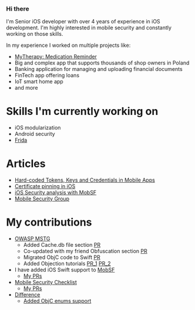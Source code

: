 
### Hi there

I'm Senior iOS developer with over 4 years of experience in iOS development.
I'm highly interested in mobile security and constantly working on those skills.

In my experience I worked on multiple projects like:
- [MyTherapy: Medication Reminder](https://apps.apple.com/app/mytherapy-pill-reminder/id662170995)
- Big and complex app that supports thousands of shop owners in Poland
- Banking application for managing and uploading financial documents
- FinTech app offering loans
- IoT smart home app
- and more

# Skills I'm currently working on
- iOS modularization
- Android security
- [Frida](https://github.com/frida/frida)

# Articles
- [Hard-coded Tokens, Keys and Credentials in Mobile Apps](https://www.netguru.com/blog/hardcoded-keys-storage-mobile-app)
- [Certificate pinning in iOS](https://www.netguru.com/codestories/certificate-pinning-in-ios)
- [iOS Security analysis with MobSF](https://www.netguru.com/codestories/ios-security-analysis-with-mobsf)
- [Mobile Security Group](https://www.netguru.com/blog/mobile-security-group)

# My contributions

- [OWASP MSTG](https://github.com/OWASP/owasp-mstg)
  - Added Cache.db file section [PR](https://github.com/OWASP/owasp-mstg/pull/1831)
  - Co-updated with my friend Obfuscation section [PR](https://github.com/OWASP/owasp-mstg/pull/1712)
  - Migrated ObjC code to Swift [PR](https://github.com/OWASP/owasp-mstg/pull/1856)
  - Added Objection tutorials [PR_1](https://github.com/OWASP/owasp-mstg/pull/1764) [PR_2](https://github.com/OWASP/owasp-mstg/pull/1789)
- I have added iOS Swift support to [MobSF](https://github.com/MobSF/Mobile-Security-Framework-MobSF)
  - [My PRs](https://github.com/MobSF/Mobile-Security-Framework-MobSF/pulls?q=is%3Apr+author%3Akarolpiateknet+is%3Aclosed)
- [Mobile Security Checklist](https://github.com/netguru/mobile-security-checklist)
  - [My PRs](https://github.com/netguru/mobile-security-checklist/pulls?q=is%3Apr+author%3Akarolpiateknet)
- [Difference](https://github.com/krzysztofzablocki/Difference)
  - [Added ObjC enums support](https://github.com/krzysztofzablocki/Difference/pulls?q=is%3Apr+author%3Akarolpiateknet+)

<!--# My skills-->
<!---->
<!--| Skill | Rating   | Comment |-->
<!--| ----- | -------- | --------|-->
<!--| Swift | ⭐⭐⭐⭐⭐ | |-->
<!--| Objective-C | ⭐⭐ | Refactored old code in Objective-C code and fixed bugs |-->
<!--| Architecture patterns | ⭐⭐⭐⭐⭐ | Worked with MVVM, MVC, VIPER, Coordinators, structural, behavioral, creational patterns and many others. |-->
<!--| SOLID principles | ⭐⭐⭐⭐⭐ | |-->
<!--| iOS Security | ⭐⭐⭐⭐⭐ | |-->
<!--| Android security | ⭐⭐ | |-->
<!--| ARC | ⭐⭐⭐⭐⭐ | |-->
<!--| Autolayout | ⭐⭐⭐⭐⭐ | |-->
<!--| UIKit | ⭐⭐⭐⭐⭐ | |-->
<!--| CI  | ⭐⭐⭐⭐ | Used Bitrise and Jenkins in work |-->
<!--| Unit Tests | ⭐⭐⭐⭐⭐ | |-->
<!--| Quick/Nimble | ⭐⭐⭐⭐ | |-->
<!--| RxSwift | ⭐⭐⭐⭐ | |-->
<!--| UITests | ⭐⭐⭐ | |-->
<!--| Git | ⭐⭐⭐⭐⭐ | |-->
<!--| Git flow | ⭐⭐⭐⭐⭐ | |-->
<!---->
<!--# CodeWars profile-->
<!---->
<!--![https://www.codewars.com/users/karolpiatek](https://www.codewars.com/users/karolpiatek/badges/large)-->
